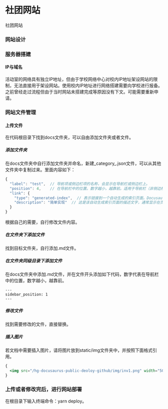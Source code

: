 # 社团网站
社团网站

### 网站设计

### 服务器搭建
#### IP与域名
活动室的网络具有独立IP地址，但由于学校网络中心对校内IP地址架设网站的限制，无法直接用于架设网站。使用校内IP地址进行网络搭建需要向学校进行报备。之前曾经走过流程但由于当时网站未搭建完成等原因没有下文。可能需要重新申请。

### 网站文件管理
#### 上传文件
在代码根目录下找到docs文件夹，可以自由添加文件夹或者文件。
##### 添加文件夹

在docs文件夹中自行添加文件夹并命名，新建_category_.json文件，可以从其他文件夹中复制过来。里面内容如下：


```jsx title="_category_.json"
{
  "label": "test",  // 导航项或侧边栏项的名称，会显示在导航栏或侧边栏上。
  "position": 4,    // 在导航栏中的位置。数字越小，越靠前。适用于导航栏（非侧边栏）时使用。
  "link": {
    "type": "generated-index",  // 表示链接到一个自动生成的索引页面。Docusaurus 会自动为该目录生成一个索引页，列出该目录下的所有文档。
    "description": "简单实现"  // 这是该自动生成索引页面的描述文字，通常显示在页面顶部，简要说明该页面的内容。
  }
}
```

根据自己的需要，自行修改文件内容。

##### 在文件夹下添加文件

找到目标文件夹，自行添加.md文件。

##### 在文件夹同级目录下添加文件

在docs文件夹中添加.md文件，并在文件开头添加如下代码，数字代表在导航栏中的位置，数字越小，越靠前。

```位置说明"
---
sidebar_position: 1 
---
```

##### 修改文件

找到需要修改的文件，直接替换。

##### 插入图片

若文档中需要插入图片，请将图片放到static/img文件夹中，并按照下面格式引用。

```jsx title="图片引用"
{
  <img src="/hg-docusaurus-public-deoloy-github/img/inv1.png" width="50%" />
}
```


### 上传或者修改完后，进行网站部署

在根目录下输入终端命令：yarn deploy。